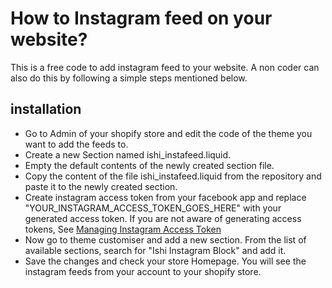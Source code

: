 # How to Instagram feed on your website?
This is a free code to add instagram feed to your website. A non coder can also do this by following a simple steps mentioned below.

## installation
* Go to Admin of your shopify store and edit the code of the theme you want to add the feeds to.
* Create a new Section named ishi_instafeed.liquid.
* Empty the default contents of the newly created section file.
* Copy the content of the file ishi_instafeed.liquid from the repository and paste it to the newly created section.
* Create instagram access token from your facebook app and replace "YOUR_INSTAGRAM_ACCESS_TOKEN_GOES_HERE" with your generated access token. If you are not aware of generating access tokens, See [Managing Instagram Access Token](https://www.youtube.com/watch?v=X2ndbJAnQKM)
* Now go to theme customiser and add a new section. From the list of available sections, search for "Ishi Instagram Block" and add it.
* Save the changes and check your store Homepage. You will see the instagram feeds from your account to your shopify store.
